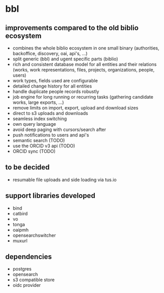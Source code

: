 # bbl

## improvements compared to the old biblio ecosystem

* combines the whole biblio ecosystem in one small binary (authorities, backoffice, discovery, oai, api's, ...)
* split generic (bbl) and ugent specific parts (biblio)
* rich and consistent database model for all entities and their relations (works, work representations, files, projects, organizations, people, users)
* work types, fields used are configurable
* detailed change history for all entities
* handle duplicate people records robustly
* job engine for long running or recurring tasks (gathering candidate works, large exports, ...)
* remove limits on import, export, upload and download sizes
* direct to s3 uploads and downloads
* seamless index switching
* own query language
* avoid deep paging with cursors/search after
* push notifications to users and api's
* semantic search (TODO)
* use the ORCID v3 api (TODO)
* ORCID sync (TODO)

## to be decided

* resumable file uploads and side loading via tus.io

## support libraries developed

* bind
* catbird
* vo
* tonga
* oaipmh
* opensearchswitcher
* muxurl

## dependencies

* postgres
* opensearch
* s3 compatible store
* oidc provider
